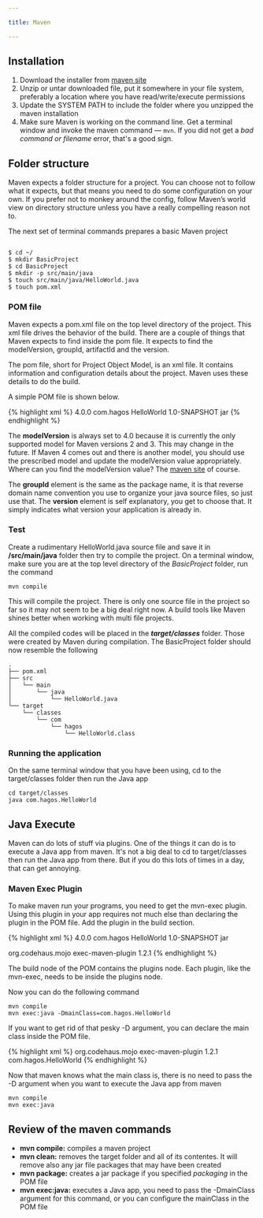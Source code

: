 ```yaml
---

title: Maven

---
```




## Installation

1. Download the installer from  [maven site](http://maven.apache.org/download.cgi)
2. Unzip or untar downloaded file, put it somewhere in your file system, preferably a location where you have read/write/execute permissions
3. Update the SYSTEM PATH to include the folder where you unzipped the maven installation
4.  Make sure Maven is working on the command line. Get a terminal window and invoke the maven command &#x2014; `mvn`. If you did not get a *bad command or filename* error, that's a good sign.

## Folder structure

Maven expects a folder structure for a project. You can choose not to follow what it expects, but that means you need to do some configuration on your own. If you prefer not to monkey around the config, follow Maven’s world view on directory structure unless you have a really compelling reason not to.

The next set of terminal commands prepares a basic Maven project

~~~

$ cd ~/
$ mkdir BasicProject
$ cd BasicProject
$ mkdir -p src/main/java
$ touch src/main/java/HelloWorld.java
$ touch pom.xml

~~~

### POM file

Maven expects a pom.xml file on the top level directory of the project. This xml file drives the behavior of the build. There are a couple of things that Maven expects to find inside the pom file. It expects to find the modelVersion, groupId, artifactId and the version.

The pom file, short for Project Object Model, is an xml file. It contains information and configuration details about the project. Maven uses these details to do the build.

A simple POM file is shown below.

{% highlight xml %}
<project>
  <modelVersion>4.0.0</modelVersion>
  <groupId>com.hagos</groupId>
  <artifactId>HelloWorld</artifactId>
  <version>1.0-SNAPSHOT</version>
  <packaging>jar</packaging>
</project>
{% endhighlight %}

The **modelVersion** is always set to 4.0 because it is currently the only supported model for Maven versions 2 and 3. This may change in the future. If Maven 4 comes out and there is another model, you should use the prescribed model and update the modelVersion value appropriately. Where can you find the modelVersion value? The [maven site](https://maven.apache.org/pom.html) of course. 

The **groupId** element is the same as the package name, it is that reverse domain name convention you use to organize your java source files, so just use that. The **version** element is self explanatory, you get to choose that. It simply indicates what version your application is already in.

### Test

Create a rudimentary HelloWorld.java source file and save it in **/src/main/java** folder then try to compile the project. On a terminal window, make sure you are at the top level directory of the *BasicProject* folder, run the command

`mvn compile`

This will compile the project. There is only one source file in the project so far so it may not seem to be a big deal right now. A build tools like Maven shines better when working with multi file projects. 

All the compiled codes will be placed in the ***target/classes*** folder. Those were created by Maven during compilation. The BasicProject folder should now resemble the following

    .
    ├── pom.xml
    ├── src
    │   └── main
    │       └── java
    │           └── HelloWorld.java
    └── target
        └── classes
            └── com
                └── hagos
                    └── HelloWorld.class

### Running the application

On the same terminal window that you have been using, cd to the target/classes folder then run the Java app

`cd target/classes`  
`java com.hagos.HelloWorld`

## Java Execute

Maven can do lots of stuff via plugins. One of the things it can do is to execute a Java app from maven. It's not a big deal to cd to target/classes then run the Java app from there. But if you do this lots of times in a day, that can get annoying. 

### Maven Exec Plugin

To make maven run your programs, you need to get the mvn-exec plugin. Using this plugin in your app requires not much else than declaring the plugin in the POM file. Add the plugin in the build section. 

{% highlight xml %}
<project>
  <modelVersion>4.0.0</modelVersion>
  <groupId>com.hagos</groupId>
  <artifactId>HelloWorld</artifactId>
  <version>1.0-SNAPSHOT</version>
  <packaging>jar</packaging>

  <build>
    <plugins>
      <plugin>
        <groupId>org.codehaus.mojo</groupId>
        <artifactId>exec-maven-plugin</artifactId>
        <version>1.2.1</version>
      </plugin>
    </plugins>
  </build>
</project>
{% endhighlight %}

The build node of the POM contains the plugins node. Each plugin, like the mvn-exec, needs to be inside the plugins node. 

Now you can do the following command

`mvn compile`  
`mvn exec:java -DmainClass=com.hagos.HelloWorld`

If you want to get rid of that pesky -D argument, you can declare the main class inside the POM file.

{% highlight xml %}
<plugin>
  <groupId>org.codehaus.mojo</groupId>
  <artifactId>exec-maven-plugin</artifactId>
  <version>1.2.1</version>
  <configuration>
    <mainClass>com.hagos.HelloWorld</mainClass>
  </configuration>
</plugin>
{% endhighlight %}

Now that maven knows what the main class is, there is no need to pass the -D argument when you want to execute the Java app from maven

`mvn compile`  
`mvn exec:java`  

## Review of the maven commands

-   **mvn compile:** compiles a maven project
-   **mvn clean:** removes the target folder and all of its contentes. It will remove also any jar file packages that may have been created
-   **mvn package:** creates a jar package if you specified *packaging* in the POM file
-   **mvn exec:java:** executes a Java app, you need to pass the -DmainClass argument for this command, or you can configure the mainClass in the POM file
